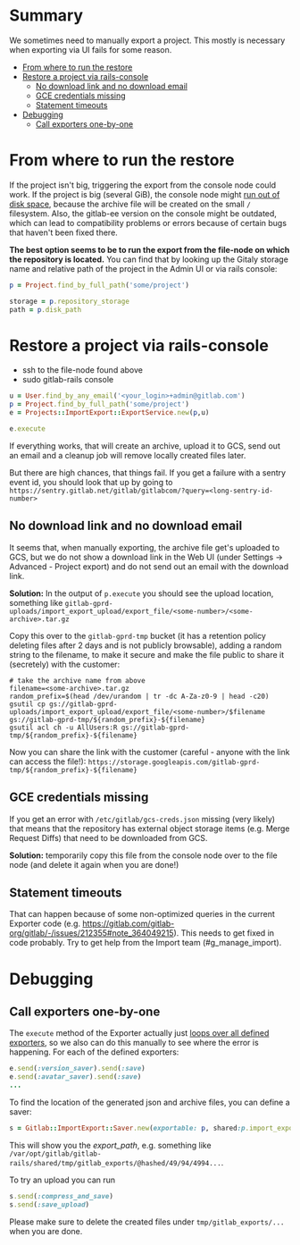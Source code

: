 # Summary

We sometimes need to manually export a project. This mostly is necessary when
exporting via UI fails for some reason.

<!-- vim-markdown-toc GitLab -->

* [From where to run the restore](#from-where-to-run-the-restore)
* [Restore a project via rails-console](#restore-a-project-via-rails-console)
  * [No download link and no download email](#no-download-link-and-no-download-email)
  * [GCE credentials missing](#gce-credentials-missing)
  * [Statement timeouts](#statement-timeouts)
* [Debugging](#debugging)
  * [Call exporters one-by-one](#call-exporters-one-by-one)

<!-- vim-markdown-toc -->

# From where to run the restore

If the project isn't big, triggering the export from the console node could
work. If the project is big (several GiB), the console node might [run out of
disk space](https://gitlab.com/gitlab-com/gl-infra/infrastructure/-/issues/10691),
because the archive file will be created on the small `/` filesystem. Also, the
gitlab-ee version on the console might be outdated, which can lead to
compatibility problems or errors because of certain bugs that haven't been fixed
there.

__The best option seems to be to run the export from the file-node on which the
repository is located.__ You can find that by looking up the Gitaly storage name
and relative path of the project in the Admin UI or via rails console:

```ruby
p = Project.find_by_full_path('some/project')

storage = p.repository_storage
path = p.disk_path
```

# Restore a project via rails-console

* ssh to the file-node found above
* sudo gitlab-rails console

```ruby
u = User.find_by_any_email('<your_login>+admin@gitlab.com')
p = Project.find_by_full_path('some/project')
e = Projects::ImportExport::ExportService.new(p,u)

e.execute
```

If everything works, that will create an archive, upload it to GCS, send out an
email and a cleanup job will remove locally created files later.

But there are high chances, that things fail. If you get a failure with a sentry
event id, you should look that up by going to
`https://sentry.gitlab.net/gitlab/gitlabcom/?query=<long-sentry-id-number>`

## No download link and no download email

It seems that, when manually exporting, the archive file get's uploaded to GCS,
but we do not show a download link in the Web UI (under Settings -> Advanced -
Project export) and do not send out an email with the download link.

__Solution:__ In the output of `p.execute` you should see the upload location,
something like
`gitlab-gprd-uploads/import_export_upload/export_file/<some-number>/<some-archive>.tar.gz`

Copy this over to the `gitlab-gprd-tmp` bucket (it has a retention policy
deleting files after 2 days and is not publicly browsable), adding a random
string to the filename, to make it secure and make the file public to share it
(secretely) with the customer:

```
# take the archive name from above
filename=<some-archive>.tar.gz
random_prefix=$(head /dev/urandom | tr -dc A-Za-z0-9 | head -c20)
gsutil cp gs://gitlab-gprd-uploads/import_export_upload/export_file/<some-number>/$filename gs://gitlab-gprd-tmp/${random_prefix}-${filename}
gsutil acl ch -u AllUsers:R gs://gitlab-gprd-tmp/${random_prefix}-${filename}
```

Now you can share the link with the customer (careful - anyone with the link can
access the file!):
`https://storage.googleapis.com/gitlab-gprd-tmp/${random_prefix}-${filename}`

## GCE credentials missing

If you get an error with `/etc/gitlab/gcs-creds.json` missing (very likely) that
means that the repository has external object storage items (e.g. Merge Request
Diffs) that need to be downloaded from GCS.

__Solution:__ temporarily copy this file from the console node over to the file
node (and delete it again when you are done!)

## Statement timeouts

That can happen because of some non-optimized queries in the current Exporter
code (e.g. https://gitlab.com/gitlab-org/gitlab/-/issues/212355#note_364049215).
This needs to get fixed in code probably. Try to get help from the Import team
(#g_manage_import).

# Debugging

## Call exporters one-by-one

The `execute` method of the Exporter actually just [loops over all defined
exporters](https://gitlab.com/gitlab-org/gitlab/-/blob/master/app/services/projects/import_export/export_service.rb#L61-66),
so we also can do this manually to see where the error is happening. For each of
the defined exporters:

```ruby
e.send(:version_saver).send(:save)
e.send(:avatar_saver).send(:save)
...
```

To find the location of the generated json and archive files, you can define a
saver:

```ruby
s = Gitlab::ImportExport::Saver.new(exportable: p, shared:p.import_export_shared)
```

This will show you the *export_path*, e.g. something like
`/var/opt/gitlab/gitlab-rails/shared/tmp/gitlab_exports/@hashed/49/94/4994...`.

To try an upload you can run

```ruby
s.send(:compress_and_save)
s.send(:save_upload)
```

Please make sure to delete the created files under `tmp/gitlab_exports/...` when
you are done.

